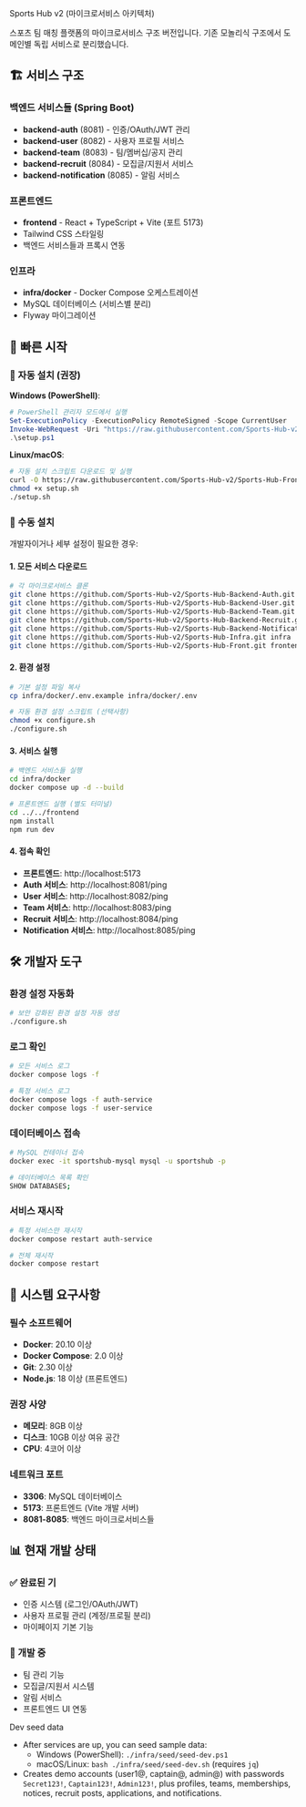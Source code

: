 Sports Hub v2 (마이크로서비스 아키텍처)

스포츠 팀 매칭 플랫폼의 마이크로서비스 구조 버전입니다. 기존 모놀리식 구조에서 도메인별 독립 서비스로 분리했습니다.

## 🏗️ 서비스 구조

### 백엔드 서비스들 (Spring Boot)

- **backend-auth** (8081) - 인증/OAuth/JWT 관리
- **backend-user** (8082) - 사용자 프로필 서비스
- **backend-team** (8083) - 팀/멤버십/공지 관리
- **backend-recruit** (8084) - 모집글/지원서 서비스
- **backend-notification** (8085) - 알림 서비스

### 프론트엔드

- **frontend** - React + TypeScript + Vite (포트 5173)
- Tailwind CSS 스타일링
- 백엔드 서비스들과 프록시 연동

### 인프라

- **infra/docker** - Docker Compose 오케스트레이션
- MySQL 데이터베이스 (서비스별 분리)
- Flyway 마이그레이션

## 🚀 빠른 시작

### 🎯 자동 설치 (권장)

**Windows (PowerShell)**:

```powershell
# PowerShell 관리자 모드에서 실행
Set-ExecutionPolicy -ExecutionPolicy RemoteSigned -Scope CurrentUser
Invoke-WebRequest -Uri "https://raw.githubusercontent.com/Sports-Hub-v2/Sports-Hub-Front/main/setup.ps1" -OutFile "setup.ps1"
.\setup.ps1
```

**Linux/macOS**:

```bash
# 자동 설치 스크립트 다운로드 및 실행
curl -O https://raw.githubusercontent.com/Sports-Hub-v2/Sports-Hub-Front/main/setup.sh
chmod +x setup.sh
./setup.sh
```

### 🔧 수동 설치

개발자이거나 세부 설정이 필요한 경우:

#### 1. 모든 서비스 다운로드

```bash
# 각 마이크로서비스 클론
git clone https://github.com/Sports-Hub-v2/Sports-Hub-Backend-Auth.git backend-auth
git clone https://github.com/Sports-Hub-v2/Sports-Hub-Backend-User.git backend-user
git clone https://github.com/Sports-Hub-v2/Sports-Hub-Backend-Team.git backend-team
git clone https://github.com/Sports-Hub-v2/Sports-Hub-Backend-Recruit.git backend-recruit
git clone https://github.com/Sports-Hub-v2/Sports-Hub-Backend-Notification.git backend-notification
git clone https://github.com/Sports-Hub-v2/Sports-Hub-Infra.git infra
git clone https://github.com/Sports-Hub-v2/Sports-Hub-Front.git frontend
```

#### 2. 환경 설정

```bash
# 기본 설정 파일 복사
cp infra/docker/.env.example infra/docker/.env

# 자동 환경 설정 스크립트 (선택사항)
chmod +x configure.sh
./configure.sh
```

#### 3. 서비스 실행

```bash
# 백엔드 서비스들 실행
cd infra/docker
docker compose up -d --build

# 프론트엔드 실행 (별도 터미널)
cd ../../frontend
npm install
npm run dev
```

#### 4. 접속 확인

- **프론트엔드**: http://localhost:5173
- **Auth 서비스**: http://localhost:8081/ping
- **User 서비스**: http://localhost:8082/ping
- **Team 서비스**: http://localhost:8083/ping
- **Recruit 서비스**: http://localhost:8084/ping
- **Notification 서비스**: http://localhost:8085/ping

## 🛠️ 개발자 도구

### 환경 설정 자동화

```bash
# 보안 강화된 환경 설정 자동 생성
./configure.sh
```

### 로그 확인

```bash
# 모든 서비스 로그
docker compose logs -f

# 특정 서비스 로그
docker compose logs -f auth-service
docker compose logs -f user-service
```

### 데이터베이스 접속

```bash
# MySQL 컨테이너 접속
docker exec -it sportshub-mysql mysql -u sportshub -p

# 데이터베이스 목록 확인
SHOW DATABASES;
```

### 서비스 재시작

```bash
# 특정 서비스만 재시작
docker compose restart auth-service

# 전체 재시작
docker compose restart
```

## 🔧 시스템 요구사항

### 필수 소프트웨어

- **Docker**: 20.10 이상
- **Docker Compose**: 2.0 이상
- **Git**: 2.30 이상
- **Node.js**: 18 이상 (프론트엔드)

### 권장 사양

- **메모리**: 8GB 이상
- **디스크**: 10GB 이상 여유 공간
- **CPU**: 4코어 이상

### 네트워크 포트

- **3306**: MySQL 데이터베이스
- **5173**: 프론트엔드 (Vite 개발 서버)
- **8081-8085**: 백엔드 마이크로서비스들

## 📊 현재 개발 상태

### ✅ 완료된 기

- 인증 시스템 (로그인/OAuth/JWT)
- 사용자 프로필 관리 (계정/프로필 분리)
- 마이페이지 기본 기능

### 🚧 개발 중

- 팀 관리 기능
- 모집글/지원서 시스템
- 알림 서비스
- 프론트엔드 UI 연동

Dev seed data

- After services are up, you can seed sample data:
  - Windows (PowerShell): `./infra/seed/seed-dev.ps1`
  - macOS/Linux: `bash ./infra/seed/seed-dev.sh` (requires `jq`)
- Creates demo accounts (user1@, captain@, admin@) with passwords `Secret123!`, `Captain123!`, `Admin123!`, plus profiles, teams, memberships, notices, recruit posts, applications, and notifications.

